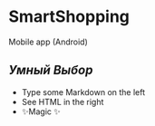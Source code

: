 # SmartShopping
Mobile app (Android)
## _Умный Выбор_

- Type some Markdown on the left
- See HTML in the right
- ✨Magic ✨
